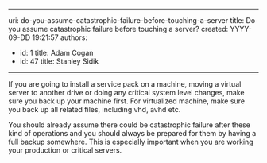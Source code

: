 

---
uri: do-you-assume-catastrophic-failure-before-touching-a-server
title: Do you assume catastrophic failure before touching a server?
created: YYYY-09-DD 19:21:57
authors:
  - id: 1
    title: Adam Cogan
  - id: 47
    title: Stanley Sidik
---




<span class='intro'> <p>​​If you are going to install a service pack on a machine, moving a virtual server to another drive or doing any critical system level changes, make sure you back up your machine first. For virtualized machine, make sure you back up all related files, including vhd, avhd etc.​</p> </span>

<p>You should already assume there could be catastrophic failure after these kind of operations and you should always be prepared for them by having a full backup somewhere. This is especially important when you are working your production or critical servers.​</p>


